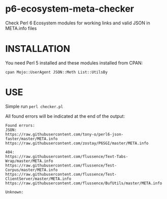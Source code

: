 # p6-ecosystem-meta-checker
Check Perl 6 Ecosystem modules for working links and valid JSON in META.info files

# INSTALLATION

You need Perl 5 installed and these modules installed from CPAN:

    cpan Mojo::UserAgent JSON::Meth List::UtilsBy

# USE

Simple run `perl checker.pl`

All found errors will be indicated at the end of the output:

```text
Found errors:
JSON:
https://raw.githubusercontent.com/tony-o/perl6-json-faster/master/META.info
https://raw.githubusercontent.com/zostay/P6SGI/master/META.info

404:
https://raw.githubusercontent.com/flussence/Text-Tabs-Wrap/master/META.info
https://raw.githubusercontent.com/flussence/Test-Corpus/master/META.info
https://raw.githubusercontent.com/flussence/Test-ClientServer/master/META.info
https://raw.githubusercontent.com/flussence/BufUtils/master/META.info

Unknown:
```